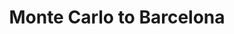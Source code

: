 ---
category: luxury
title: Monte Carlo to Barcelona
class: monte-carlo-to-barcelona
cruiseline: Seabourn – Seabourn Odyssey
special-info: Return flights and transfers + Free Fortnum & Mason Champagne & Chocolates gift
price: 1949
nights: 7
cruise-url: http://www.planetcruise.co.uk/seabourn-cruises/seabourn-odyssey/16-November-2016/94170?referrersiteid=970
---